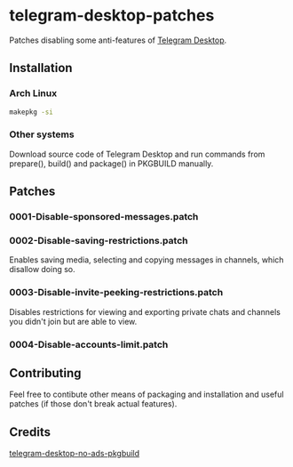 # telegram-desktop-patches

Patches disabling some anti-features of [Telegram Desktop](https://desktop.telegram.org/).

## Installation

### Arch Linux

```sh
makepkg -si
```

### Other systems

Download source code of Telegram Desktop and run commands from prepare(), build() and package() in PKGBUILD manually.

## Patches

### 0001-Disable-sponsored-messages.patch

### 0002-Disable-saving-restrictions.patch

Enables saving media, selecting and copying messages in channels, which disallow doing so.

### 0003-Disable-invite-peeking-restrictions.patch

Disables restrictions for viewing and exporting private chats and channels you didn't join but are able to view.

### 0004-Disable-accounts-limit.patch

## Contributing

Feel free to contibute other means of packaging and installation and useful patches (if those don't break actual features).

## Credits

[telegram-desktop-no-ads-pkgbuild](https://github.com/vehlwn/telegram-desktop-no-ads-pkgbuild)
